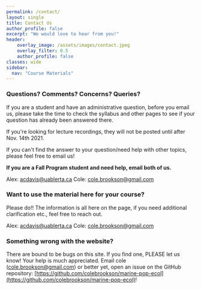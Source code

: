 ```yaml
---
permalink: /contact/
layout: single
title: Contact Us
author_profile: false
excerpt: "We would love to hear from you!"
header:
    overlay_image: /assets/images/contact.jpeg
    overlay_filter: 0.5
    author_profile: false
classes: wide
sidebar:
  nav: "Course Materials"
---
```


### Questions? Comments? Concerns? Queries? 

If you are a student and have an administrative question, before you email us, please take the time to check the syllabus and other pages to see if your question has already been answered there.

If you're looking for lecture recordings, they will not be posted until after Nov. 14th 2021. 

If you can't find the answer to your question/need help with other topics, please feel free to email us! 

**If you are a Fall Program student and need help, email both of us.**

Alex: [acdavis@uablerta.ca](acdavis@ualberta.ca)
Cole: [cole.brookson@gmail.com](cole.brookson@gmail.com)

### Want to use the material here for your course?

Please do!! The information is all here on the page, if you need additional clarification etc., feel free to reach out.

Alex: [acdavis@uablerta.ca](acdavis@ualberta.ca)
Cole: [cole.brookson@gmail.com](cole.brookson@gmail.com)

### Something wrong with the website?

There are bound to be bugs on this site. If you find one, PLEASE let us know! Your help is much appreciated. Email cole ([cole.brookson@gmail.com](cole.brookson@gmail.com)) or better yet, open an issue on the GitHub repository: [https://github.com/colebrookson/marine-pop-ecol](https://github.com/colebrookson/marine-pop-ecol)!